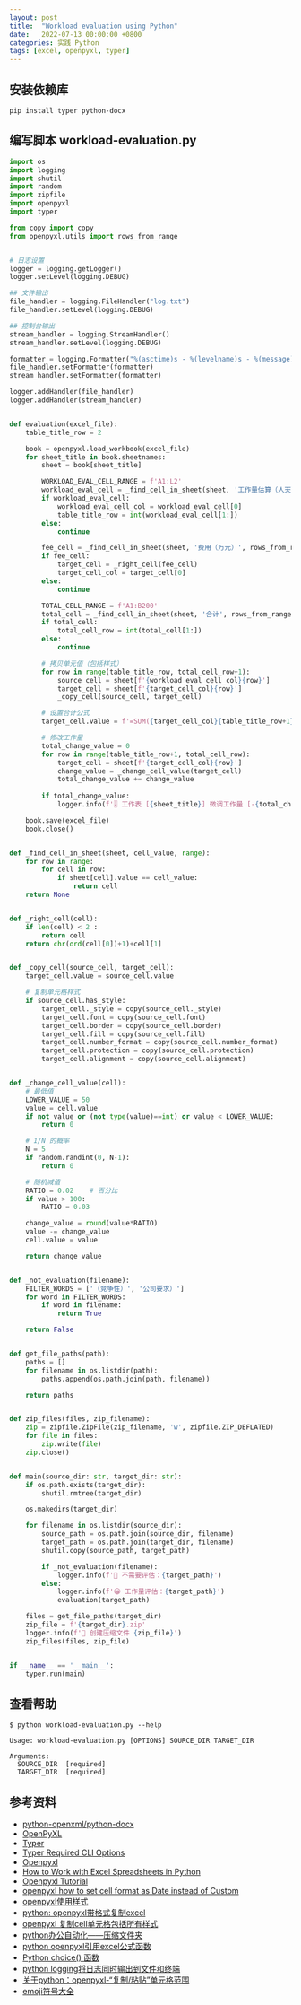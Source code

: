```yaml
---
layout: post
title:  "Workload evaluation using Python"
date:   2022-07-13 00:00:00 +0800
categories: 实践 Python
tags: [excel, openpyxl, typer]
---
```


## 安装依赖库
```shell
pip install typer python-docx
```

## 编写脚本 workload-evaluation.py
```py
import os
import logging
import shutil
import random
import zipfile
import openpyxl
import typer

from copy import copy
from openpyxl.utils import rows_from_range


# 日志设置
logger = logging.getLogger()
logger.setLevel(logging.DEBUG)

## 文件输出
file_handler = logging.FileHandler("log.txt")
file_handler.setLevel(logging.DEBUG)

## 控制台输出
stream_handler = logging.StreamHandler()
stream_handler.setLevel(logging.DEBUG)

formatter = logging.Formatter("%(asctime)s - %(levelname)s - %(message)s",datefmt="%Y-%m-%d %H:%M:%S")
file_handler.setFormatter(formatter)
stream_handler.setFormatter(formatter)

logger.addHandler(file_handler)
logger.addHandler(stream_handler)


def evaluation(excel_file):
    table_title_row = 2

    book = openpyxl.load_workbook(excel_file)
    for sheet_title in book.sheetnames:
        sheet = book[sheet_title]

        WORKLOAD_EVAL_CELL_RANGE = f'A1:L2'
        workload_eval_cell = _find_cell_in_sheet(sheet, '工作量估算（人天）', rows_from_range(WORKLOAD_EVAL_CELL_RANGE))
        if workload_eval_cell:
            workload_eval_cell_col = workload_eval_cell[0]
            table_title_row = int(workload_eval_cell[1:])
        else:
            continue

        fee_cell = _find_cell_in_sheet(sheet, '费用（万元）', rows_from_range(WORKLOAD_EVAL_CELL_RANGE))
        if fee_cell:
            target_cell = _right_cell(fee_cell)
            target_cell_col = target_cell[0]
        else:
            continue

        TOTAL_CELL_RANGE = f'A1:B200'
        total_cell = _find_cell_in_sheet(sheet, '合计', rows_from_range(TOTAL_CELL_RANGE))
        if total_cell:
            total_cell_row = int(total_cell[1:])
        else:
            continue

        # 拷贝单元值（包括样式）
        for row in range(table_title_row, total_cell_row+1):
            source_cell = sheet[f'{workload_eval_cell_col}{row}']
            target_cell = sheet[f'{target_cell_col}{row}']
            _copy_cell(source_cell, target_cell)

        # 设置合计公式
        target_cell.value = f'=SUM({target_cell_col}{table_title_row+1}:{target_cell_col}{total_cell_row-1})'

        # 修改工作量
        total_change_value = 0
        for row in range(table_title_row+1, total_cell_row):
            target_cell = sheet[f'{target_cell_col}{row}']
            change_value = _change_cell_value(target_cell)
            total_change_value += change_value
        
        if total_change_value:
            logger.info(f'🎚 工作表 [{sheet_title}] 微调工作量 [-{total_change_value}]')

    book.save(excel_file)
    book.close()


def _find_cell_in_sheet(sheet, cell_value, range):
    for row in range:
        for cell in row:
            if sheet[cell].value == cell_value:
                return cell
    return None


def _right_cell(cell):
    if len(cell) < 2 :
        return cell
    return chr(ord(cell[0])+1)+cell[1]


def _copy_cell(source_cell, target_cell):
    target_cell.value = source_cell.value

    # 复制单元格样式
    if source_cell.has_style:
        target_cell._style = copy(source_cell._style)
        target_cell.font = copy(source_cell.font)
        target_cell.border = copy(source_cell.border)
        target_cell.fill = copy(source_cell.fill)
        target_cell.number_format = copy(source_cell.number_format)
        target_cell.protection = copy(source_cell.protection)
        target_cell.alignment = copy(source_cell.alignment)


def _change_cell_value(cell):
    # 最低值
    LOWER_VALUE = 50
    value = cell.value
    if not value or (not type(value)==int) or value < LOWER_VALUE:
        return 0

    # 1/N 的概率
    N = 5
    if random.randint(0, N-1):
        return 0

    # 随机减值
    RATIO = 0.02    # 百分比
    if value > 100:
        RATIO = 0.03

    change_value = round(value*RATIO)
    value -= change_value
    cell.value = value

    return change_value


def _not_evaluation(filename):
    FILTER_WORDS = ['（竞争性）', '公司要求）']
    for word in FILTER_WORDS:
        if word in filename:
            return True

    return False


def get_file_paths(path):
    paths = []
    for filename in os.listdir(path):
        paths.append(os.path.join(path, filename))

    return paths


def zip_files(files, zip_filename):
    zip = zipfile.ZipFile(zip_filename, 'w', zipfile.ZIP_DEFLATED)
    for file in files:
        zip.write(file)
    zip.close()


def main(source_dir: str, target_dir: str):
    if os.path.exists(target_dir):
        shutil.rmtree(target_dir)

    os.makedirs(target_dir)

    for filename in os.listdir(source_dir):
        source_path = os.path.join(source_dir, filename)
        target_path = os.path.join(target_dir, filename)
        shutil.copy(source_path, target_path)

        if _not_evaluation(filename):
            logger.info(f'🚫 不需要评估：{target_path}')
        else:
            logger.info(f'😀 工作量评估：{target_path}')
            evaluation(target_path)

    files = get_file_paths(target_dir)
    zip_file = f'{target_dir}.zip'
    logger.info(f'🧰 创建压缩文件 {zip_file}')
    zip_files(files, zip_file)


if __name__ == '__main__':
    typer.run(main)
```

## 查看帮助
```shell
$ python workload-evaluation.py --help
```
```
Usage: workload-evaluation.py [OPTIONS] SOURCE_DIR TARGET_DIR

Arguments:
  SOURCE_DIR  [required]
  TARGET_DIR  [required]
```

## 参考资料
* [python-openxml/python-docx](https://github.com/python-openxml/python-docx)
* [OpenPyXL](https://openpyxl.readthedocs.io/en/stable/)
* [Typer](https://typer.tiangolo.com)
* [Typer Required CLI Options](https://typer.tiangolo.com/tutorial/options/required/)
* [Openpyxl](https://zetcode.com/python/openpyxl/)
* [How to Work with Excel Spreadsheets in Python](https://pythonexcel.com)
* [Openpyxl Tutorial](https://www.pythonexcel.com/openpyxl.php)
* [openpyxl how to set cell format as Date instead of Custom](https://stackoverflow.com/questions/61948513/openpyxl-how-to-set-cell-format-as-date-instead-of-custom)
* [openpyxl使用样式](https://www.osgeo.cn/openpyxl/styles.html)
* [python: openpyxl带格式复制excel](https://www.cnblogs.com/KeenLeung/p/14101049.html)
* [openpyxl 复制cell单元格包括所有样式](https://blog.csdn.net/a1053904672/article/details/98683741)
* [python办公自动化——压缩文件夹](https://zhuanlan.zhihu.com/p/355219471)
* [python openpyxl引用excel公式函数](https://blog.csdn.net/dayDreamer612/article/details/115379360)
* [Python choice() 函数](https://www.runoob.com/python/func-number-choice.html)
* [python logging将日志同时输出到文件和终端](https://www.cnblogs.com/pfeiliu/p/14587422.html)
* [关于python：openpyxl-“复制/粘贴”单元格范围](https://www.codenong.com/49518071/)
* [emoji符号大全](https://emoji6.com/emojiall/)
